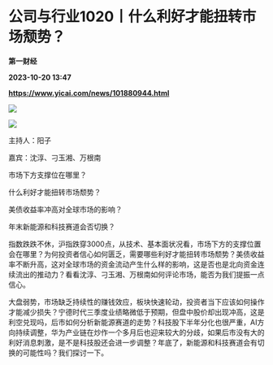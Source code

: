 # 公司与行业1020丨什么利好才能扭转市场颓势？
**第一财经**

**2023-10-20 13:47**

**https://www.yicai.com/news/101880944.html**

![](https://imgcdn.yicai.com/uppics/slides/2023/10/df1983643599ee6f2c102295ac8faa74.jpg)

[![](https://imgcdn.yicai.com/uppics/images/2021/06/f82fd36f56308e8bdcf9eb48747315f5.jpg)](https://yktstatic.emoney.cn/ykthtml/app-download/)

主持人：阳子

嘉宾：沈淳、刁玉湘、万根南

市场下方支撑位在哪里？

什么利好才能扭转市场颓势？

美债收益率冲高对全球市场的影响？

年末新能源和科技赛道会否切换？

指数跌跌不休，沪指跌穿3000点，从技术、基本面状况看，市场下方的支撑位置会在哪里？为何投资者信心如何匮乏，需要哪些利好才能扭转市场颓势？美债收益率不断升高，这对全球市场的资金流动产生什么样的影响，这是否也是北向资金连续流出的推动力？看看沈淳、刁玉湘、万根南如何评论市场，能否为我们提振一点信心。

大盘弱势，市场缺乏持续性的赚钱效应，板块快速轮动，投资者当下应该如何操作才能减少损失？宁德时代三季度业绩略微低于预期，但盘中股价却出现冲高，这是利空兑现吗，后市如何分析新能源赛道的走势？科技股下半年分化也很严重，AI方向持续调整，华为产业链在炒作一个多月后也迎来较大的分歧，如果后市没有大的利好消息刺激，是不是科技股还会进一步调整？年底了，新能源和科技赛道会有切换的可能性吗？我们探讨一下。